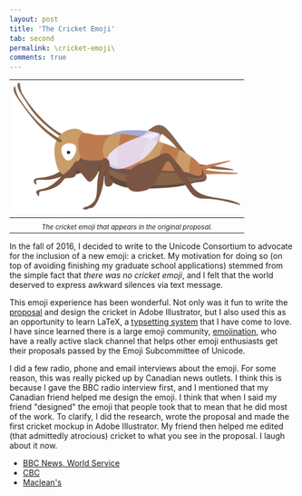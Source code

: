 ```yaml
---
layout: post
title: 'The Cricket Emoji'
tab: second
permalink: \cricket-emoji\
comments: true
---
```



| <img src="/images/cricket1.png" width="400"> |
|:-:|
|<sub> *The cricket emoji that appears in the original proposal.* </sub>|

In the fall of 2016, I decided to write to the Unicode Consortium to advocate for the inclusion of a new emoji: a cricket. My motivation for doing so (on top of avoiding finishing my graduate school applications) stemmed from the simple fact that *there was no cricket emoji*, and I felt that the world deserved to express awkward silences via text message.

This emoji experience has been wonderful. Not only was it fun to write the [proposal](http://www.unicode.org/L2/L2016/16300-cricket-emoji.pdf) and design the cricket in Adobe Illustrator, but I also used this as an opportunity to learn LaTeX, a [typsetting system](https://www.latex-project.org/) that I have come to love. I have since learned there is a large emoji community, [emojination](http://www.emojination.org/), who have a really active slack channel that helps other emoji enthusiasts get their proposals passed by the Emoji Subcommittee of Unicode.

I did a few radio, phone and email interviews about the emoji. For some reason, this was really picked up by Canadian news outlets. I think this is because I gave the BBC radio interview first, and I mentioned that my Canadian friend helped me design the emoji. I think that when I said my friend "designed" the emoji that people took that to mean that he did most of the work. To clarify, I did the research, wrote the proposal and made the first cricket mockup in Adobe Illustrator. My friend then helped me edited (that admittedly atrocious) cricket to what you see in the proposal. I laugh about it now.

* [BBC News, World Service](https://www.bbc.co.uk/programmes/p058n6sc)
* [CBC](https://www.cbc.ca/news/canada/british-columbia/cricket-emoji-yohei-rosen-1.4195364)
* [Maclean's](https://www.macleans.ca/society/technology/how-a-canadian-helped-create-the-new-cricket-emoji/)


